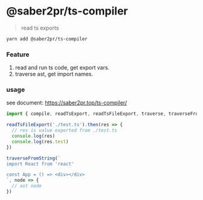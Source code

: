 # @saber2pr/ts-compiler

> read ts exports

```bash
yarn add @saber2pr/ts-compiler
```

### Feature

1. read and run ts code, get export vars.
2. traverse ast, get import names.

### usage

see document: https://saber2pr.top/ts-compiler/

```ts
import { compile, readTsExport, readTsFileExport, traverse, traverseFromString } from '@saber2pr/ts-compiler'

readTsFileExport('./test.ts').then(res => {
  // res is value exported from ./test.ts
  console.log(res)
  console.log(res.test)
})

traverseFromString(`
import React from 'react'

const App = () => <div></div>
`, node => {
  // ast node
})
```
